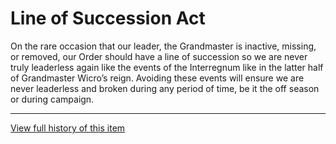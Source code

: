 [Bill number: 6-302]: #
[Author: Grandmaster Ghostise]: #
[Author: Commander Fanboy]: #
[Proposed Date: 12/18/2018]: #
[Passed Date: 1/3/2019]: #

# Line of Succession Act
On the rare occasion that our leader, the Grandmaster is inactive, missing, or removed, our Order should have a line of succession so we are never truly leaderless again like the events of the Interregnum like in the latter half of Grandmaster Wicro’s reign. Avoiding these events will ensure we are never leaderless and broken during any period of time, be it the off season or during campaign.

---
[View full history of this item](https://github.com/Szeraax/Legislature/commits/main/Laws/6-302%20Line%20of%20Succession%20Act.md)
